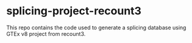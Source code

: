 # splicing-project-recount3
This repo contains the code used to generate a splicing database using GTEx v8 project from recount3.
